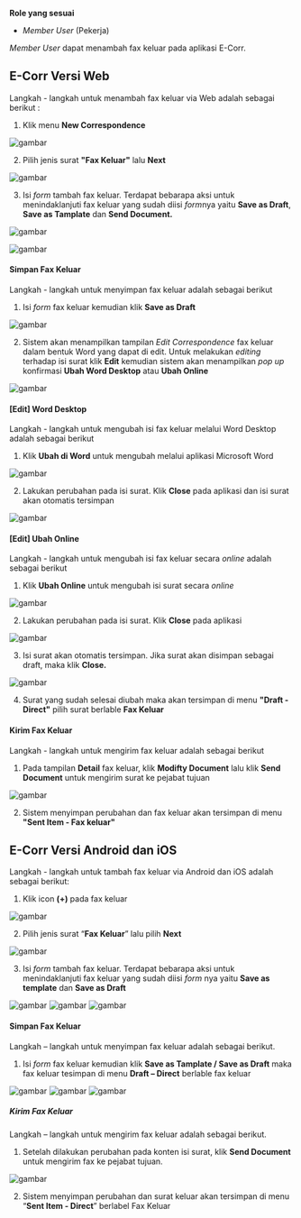 **Role yang sesuai**

- *Member User* (Pekerja)

*Member User* dapat menambah fax keluar pada aplikasi E-Corr.

## **E-Corr Versi Web**

Langkah - langkah untuk menambah fax keluar via Web adalah sebagai berikut :

1. Klik menu **New Correspondence**

![gambar](FaxKeluar/FK_Web/02FK01.png)

2. Pilih jenis surat **"Fax Keluar"** lalu **Next**

![gambar](FaxKeluar/FK_Web/02FK2.png)

3. Isi *form* tambah fax keluar. Terdapat bebarapa aksi untuk menindaklanjuti fax keluar yang sudah diisi *form*nya yaitu **Save as Draft**, **Save as Tamplate** dan **Send Document.**

![gambar](FaxKeluar/FK_Web/02FK3.png)

![gambar](FaxKeluar/FK_Web/02FK4.png)

#### **Simpan Fax Keluar**

Langkah - langkah untuk menyimpan fax keluar adalah sebagai berikut

1. Isi *form* fax keluar kemudian klik **Save as Draft**

![gambar](FaxKeluar/FK_Web/02FK5.png)

2. Sistem akan menampilkan tampilan *Edit Correspondence* fax keluar dalam bentuk Word yang dapat di edit. Untuk melakukan *editing* terhadap isi surat klik **Edit** kemudian sistem akan menampilkan *pop up* konfirmasi **Ubah Word Desktop** atau **Ubah Online**

![gambar](FaxKeluar/FK_Web/02FK6.png)

#### **[Edit] Word Desktop**

Langkah - langkah untuk mengubah isi fax keluar melalui Word Desktop adalah sebagai berikut

1. Klik **Ubah di Word** untuk mengubah melalui aplikasi Microsoft Word

![gambar](FaxKeluar/FK_Web/02FK7.png)

2. Lakukan perubahan pada isi surat. Klik **Close** pada aplikasi dan isi surat akan otomatis tersimpan

![gambar](FaxKeluar/FK_Web/02FK7F2.PNG)

#### **[Edit] Ubah Online**
  
Langkah - langkah untuk mengubah isi fax keluar secara *online* adalah sebagai berikut

1. Klik **Ubah Online** untuk mengubah isi surat secara *online*

![gambar](FaxKeluar/FK_Web/02FK9.png)

2. Lakukan perubahan pada isi surat. Klik **Close** pada aplikasi

![gambar](FaxKeluar/FK_Web/02FK9.png)

3. Isi surat akan otomatis tersimpan. Jika surat akan disimpan sebagai draft, maka klik **Close.** 

![gambar](FaxKeluar/FK_Web/02FK10.png)

4. Surat yang sudah selesai diubah maka akan tersimpan di menu **"Draft - Direct"** pilih surat berlable **Fax Keluar**

#### **Kirim Fax Keluar**

Langkah - langkah untuk mengirim fax keluar adalah sebagai berikut

1. Pada tampilan **Detail** fax keluar, klik **Modifty Document** lalu klik **Send Document** untuk mengirim surat ke pejabat tujuan

![gambar](FaxKeluar/FK_Web/02FK11F2.png)

2. Sistem menyimpan perubahan dan fax keluar akan tersimpan di menu **"Sent Item - Fax keluar"**


## **E-Corr Versi Android dan iOS**

Langkah - langkah untuk tambah fax keluar via Android dan iOS adalah sebagai berikut:

1. Klik icon **(+)** pada fax keluar

![gambar](FaxKeluar/FK_Android/TambahFK/02A01.png)

2. Pilih jenis surat “**Fax Keluar**” lalu pilih **Next**

![gambar](FaxKeluar/FK_Android/TambahFK/02A02.png)

3. Isi _form_ tambah fax keluar. Terdapat bebarapa aksi untuk menindaklanjuti fax keluar yang sudah diisi _form_ nya yaitu **Save as template** dan **Save as Draft**

![gambar](FaxKeluar/FK_Android/TambahFK/02A03.png) ![gambar](FaxKeluar/FK_Android/TambahFK/A04.jpg) ![gambar](FaxKeluar/FK_Android/TambahFK/02A04.png)

#### **Simpan Fax Keluar**

Langkah – langkah untuk menyimpan fax keluar adalah sebagai berikut.

1. Isi _form_ fax keluar kemudian klik **Save as Tamplate / Save as Draft** maka fax keluar tesimpan di menu **Draft – Direct** berlable fax keluar

![gambar](FaxKeluar/FK_Android/TambahFK/02A03.png) ![gambar](FaxKeluar/FK_Android/TambahFK/S02.jpg) ![gambar](FaxKeluar/FK_Android/TambahFK/02A04.png)

##### **Kirim Fax Keluar**

Langkah – langkah untuk mengirim fax keluar adalah sebagai berikut.

1. Setelah dilakukan perubahan pada konten isi surat, klik **Send Document** untuk mengirim fax ke pejabat tujuan.

![gambar](FaxKeluar/FK_Android/TambahFK/K01.jpg)

2. Sistem menyimpan perubahan dan surat keluar akan tersimpan di menu “**Sent Item - Direct**” berlabel Fax Keluar



